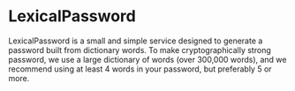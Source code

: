 # LexicalPassword

LexicalPassword is a small and simple service designed to
generate a password built from dictionary words. To make
cryptographically strong password, we use a large dictionary
of words (over 300,000 words), and we recommend using at least
4 words in your password, but preferably 5 or more.